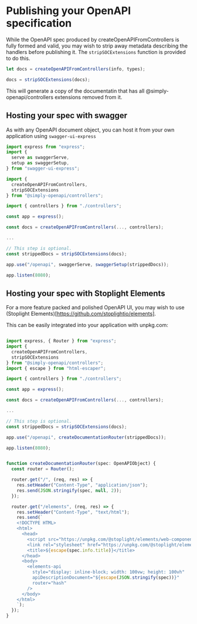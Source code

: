 # Publishing your OpenAPI specification

While the OpenAPI spec produced by createOpenAPIFromControllers is fully formed and valid, you may wish to strip away metadata describing the handlers before publishing it. The `stripSOCExtensions` function is provided to do this.

```typescript
let docs = createOpenAPIFromControllers(info, types);

docs = stripSOCExtensions(docs);
```

This will generate a copy of the documentatin that has all @simply-openapi/controllers extensions removed from it.

## Hosting your spec with swagger

As with any OpenAPI document object, you can host it from your own application using `swagger-ui-express`

```typescript
import express from "express";
import {
  serve as swaggerServe,
  setup as swaggerSetup,
} from "swagger-ui-express";

import {
  createOpenAPIFromControllers,
  stripSOCExtensions
} from "@simply-openapi/controllers";

import { controllers } from "./controllers";

const app = express();

const docs = createOpenAPIFromControllers(..., controllers);

...

// This step is optional.
const strippedDocs = stripSOCExtensions(docs);

app.use("/openapi", swaggerServe, swaggerSetup(strippedDocs));

app.listen(8080);

```

## Hosting your spec with Stoplight Elements

For a more feature packed and polished OpenAPI UI, you may wish to use (Stoplight Elements)[https://github.com/stoplightio/elements].

This can be easily integrated into your application with unpkg.com:

```typescript

import express, { Router } from "express";
import {
  createOpenAPIFromControllers,
  stripSOCExtensions
} from "@simply-openapi/controllers";
import { escape } from "html-escaper";

import { controllers } from "./controllers";

const app = express();

const docs = createOpenAPIFromControllers(..., controllers);

...

// This step is optional.
const strippedDocs = stripSOCExtensions(docs);

app.use("/openapi", createDocumentationRouter(strippedDocs));

app.listen(8080);


function createDocumentationRouter(spec: OpenAPIObject) {
  const router = Router();

  router.get("/", (req, res) => {
    res.setHeader("Content-Type", "application/json");
    res.send(JSON.stringify(spec, null, 2));
  });

  router.get("/elements", (req, res) => {
    res.setHeader("Content-Type", "text/html");
    res.send(`
    <!DOCTYPE HTML>
    <html>
      <head>
        <script src="https://unpkg.com/@stoplight/elements/web-components.min.js"></script>
        <link rel="stylesheet" href="https://unpkg.com/@stoplight/elements/styles.min.css">
        <title>${escape(spec.info.title)}</title>
      </head>
      <body>
        <elements-api
          style="display: inline-block; width: 100vw; height: 100vh"
          apiDescriptionDocument="${escape(JSON.stringify(spec))}"
          router="hash"
        />
      </body>
    </html>
    `);
  });
}
```
